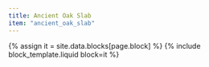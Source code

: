 ```yaml
---
title: Ancient Oak Slab
item: "ancient_oak_slab"
---
```


{% assign it = site.data.blocks[page.block] %}
{% include block_template.liquid block=it %}

